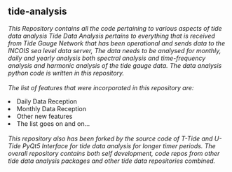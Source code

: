 ## tide-analysis
<i>This Repository contains all the code pertaining to various aspects of tide data analysis 
Tide Data Analysis pertains to everything that is received from Tide Gauge Network that has been operational and sends data to the INCOIS sea level data server,  The data needs to be analysed for monthly, daily and yearly analysis both spectral analysis and time-frequency analysis and harmonic analysis of the tide gauge data. The data analysis python code is written in this repository.</i>
<br><br>
<i> The list of features that were incorporated in this repository are: </i>
<li> Daily Data Reception
<li> Monthly Data Reception
<li> Other new features
<li> The list goes on and on...
<br><br>
<i>This repository also has been forked by the source code of T-Tide and U-Tide PyQt5 Interface for tide data analysis for longer timer periods. The overall repository contains both self development, code repos from other tide data analysis packages and other tide data repositories combined. </i>
